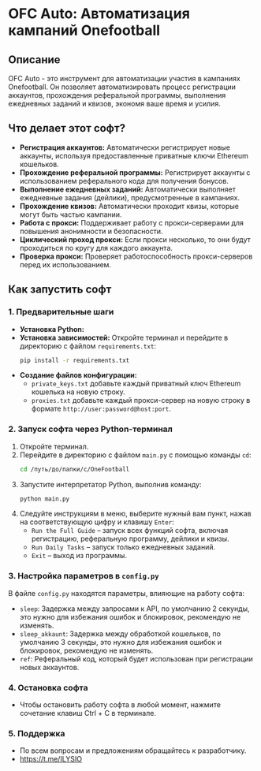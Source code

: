 # OFC Auto: Автоматизация кампаний Onefootball

## Описание

OFC Auto - это инструмент для автоматизации участия в кампаниях Onefootball. Он позволяет автоматизировать процесс регистрации аккаунтов, прохождения реферальной программы, выполнения ежедневных заданий и квизов, экономя ваше время и усилия.

## Что делает этот софт?

*   **Регистрация аккаунтов:** Автоматически регистрирует новые аккаунты, используя предоставленные приватные ключи Ethereum кошельков.
*   **Прохождение реферальной программы:** Регистрирует аккаунты с использованием реферального кода для получения бонусов.
*   **Выполнение ежедневных заданий:** Автоматически выполняет ежедневные задания (дейлики), предусмотренные в кампаниях.
*   **Прохождение квизов:** Автоматически проходит квизы, которые могут быть частью кампании.
*   **Работа с прокси:** Поддерживает работу с прокси-серверами для повышения анонимности и безопасности.
*   **Циклический проход прокси:** Если прокси несколько, то они будут проходиться по кругу для каждого аккаунта.
*   **Проверка прокси:** Проверяет работоспособность прокси-серверов перед их использованием.

## Как запустить софт

### 1. Предварительные шаги

*   **Установка Python:** 
*   **Установка зависимостей:** Откройте терминал и перейдите в директорию с файлом `requirements.txt`:
    ```bash
    pip install -r requirements.txt
    ```
*   **Создание файлов конфигурации:**
    *    `private_keys.txt` добавьте каждый приватный ключ Ethereum кошелька на новую строку.
    *    `proxies.txt` добавьте каждый прокси-сервер на новую строку в формате `http://user:password@host:port`.

### 2. Запуск софта через Python-терминал

1.  Откройте терминал.
2.  Перейдите в директорию с файлом `main.py` с помощью команды `cd`:
    ```bash
    cd /путь/до/папки/с/OneFootball
    ```
3.  Запустите интерпретатор Python, выполнив команду:
    ```bash
    python main.py
    ```
4.  Следуйте инструкциям в меню, выберите нужный вам пункт, нажав на соответствующую цифру и клавишу `Enter`:
    *   `Run the Full Guide` – запуск всех функций софта, включая регистрацию, реферальную программу, дейлики и квизы.
    *   `Run Daily Tasks` – запуск только ежедневных заданий.
    *   `Exit` – выход из программы.

### 3. Настройка параметров в `config.py`

В файле `config.py` находятся параметры, влияющие на работу софта:

*   `sleep`: Задержка между запросами к API, по умолчанию 2 секунды, это нужно для избежания ошибок и блокировок, рекомендую не изменять.
*   `sleep_akkaunt`: Задержка между обработкой кошельков, по умолчанию 3 секунды, это нужно для избежания ошибок и блокировок, рекомендую не изменять.
*   `ref`: Реферальный код, который будет использован при регистрации новых аккаунтов.

### 4. Остановка софта
*   Чтобы остановить работу софта в любой момент, нажмите сочетание клавиш Ctrl + C в терминале.

### 5. Поддержка
*   По всем вопросам и предложениям обращайтесь к разработчику. 
*   https://t.me/ILYSIO